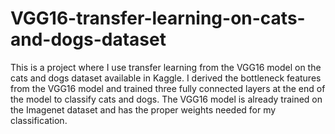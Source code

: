 # VGG16-transfer-learning-on-cats-and-dogs-dataset
This is a project where I use transfer learning from the VGG16 model on the cats and dogs dataset available in Kaggle. I derived the bottleneck features from the VGG16 model and trained three fully connected layers at the end of the model to classify cats and dogs. The VGG16 model is already trained on the Imagenet dataset and has the proper weights needed for my classification. 
